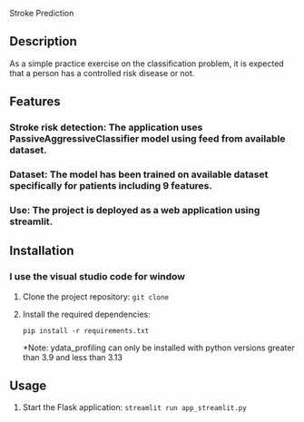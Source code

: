 Stroke Prediction

## Description
As a simple practice exercise on the classification problem, it is expected that a person has a controlled risk disease or not.

## Features
### Stroke risk detection: The application uses PassiveAggressiveClassifier model using feed from available dataset.
### Dataset: The model has been trained on available dataset specifically for patients including 9 features.
### Use: The project is deployed as a web application using streamlit.

## Installation
### I use the visual studio code for window
1. Clone the project repository:
 `git clone`
 
2. Install the required dependencies:

   `pip install -r requirements.txt`
 
   *Note: ydata_profiling can only be installed with python versions greater than 3.9 and less than 3.13

## Usage
1. Start the Flask application:
 `streamlit run app_streamlit.py`
